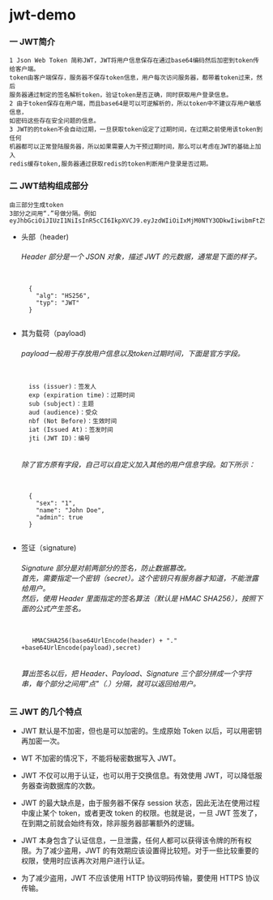 # jwt-demo
### 一 JWT简介
    1 Json Web Token 简称JWT，JWT将用户信息保存在通过base64编码然后加密到token传给客户端。
    token由客户端保存，服务器不保存token信息，用户每次访问服务器，都带着token过来，然后
    服务器通过制定的签名解析token，验证token是否正确，同时获取用户登录信息。
    2 由于token保存在用户端，而且base64是可以可逆解析的，所以token中不建议存用户敏感信息，
    如密码这些存在安全问题的信息。
    3 JWT的的token不会自动过期，一旦获取token设定了过期时间，在过期之前使用该token到任何
    机器都可以正常登陆服务器，所以如果需要人为干预过期时间，那么可以考虑在JWT的基础上加入
    redis缓存token,服务器通过获取redis的token判断用户登录是否过期。
### 二 JWT结构组成部分
    由三部分生成token 
    3部分之间用“.”号做分隔。例如eyJhbGciOiJIUzI1NiIsInR5cCI6IkpXVCJ9.eyJzdWIiOiIxMjM0NTY3ODkwIiwibmFtZSI6IkpvaG4gRG9lIiwiaWF0IjoxNTE2MjM5MDIyfQ.SflKxwRJSMeKKF2QT4fwpMeJf36POk6yJV_adQssw5c 

* 头部（header)
    ###### Header 部分是一个 JSON 对象，描述 JWT 的元数据，通常是下面的样子。
    <pre><code>
    {
      "alg": "HS256",
      "typ": "JWT"
    }
    </code></pre>
* 其为载荷（payload)
     ###### payload一般用于存放用户信息以及token过期时间，下面是官方字段。
    <pre><code>
    iss (issuer)：签发人
    exp (expiration time)：过期时间
    sub (subject)：主题
    aud (audience)：受众
    nbf (Not Before)：生效时间
    iat (Issued At)：签发时间
    jti (JWT ID)：编号
    </code></pre>
    ###### 除了官方原有字段，自己可以自定义加入其他的用户信息字段。如下所示：
    <pre><code>
    {
      "sex": "1",
      "name": "John Doe",
      "admin": true
    }
    </code></pre>
* 签证（signature) 
    ###### Signature 部分是对前两部分的签名，防止数据篡改。<BR/>首先，需要指定一个密钥（secret）。这个密钥只有服务器才知道，不能泄露给用户。<BR/>然后，使用 Header 里面指定的签名算法（默认是 HMAC SHA256），按照下面的公式产生签名。
    <pre><code>
     HMACSHA256(base64UrlEncode(header) + "." +base64UrlEncode(payload),secret)
    </code></pre>
    ###### 算出签名以后，把 Header、Payload、Signature 三个部分拼成一个字符串，每个部分之间用"点"（.）分隔，就可以返回给用户。
### 三 JWT 的几个特点
* JWT 默认是不加密，但也是可以加密的。生成原始 Token 以后，可以用密钥再加密一次。

* WT 不加密的情况下，不能将秘密数据写入 JWT。

* JWT 不仅可以用于认证，也可以用于交换信息。有效使用 JWT，可以降低服务器查询数据库的次数。

* JWT 的最大缺点是，由于服务器不保存 session 状态，因此无法在使用过程中废止某个 token，或者更改 token 的权限。也就是说，一旦 JWT 签发了，在到期之前就会始终有效，除非服务器部署额外的逻辑。

* JWT 本身包含了认证信息，一旦泄露，任何人都可以获得该令牌的所有权限。为了减少盗用，JWT 的有效期应该设置得比较短。对于一些比较重要的权限，使用时应该再次对用户进行认证。

* 为了减少盗用，JWT 不应该使用 HTTP 协议明码传输，要使用 HTTPS 协议传输。